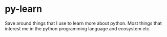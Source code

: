 py-learn
========

Save around things that I use to learn more about python. Most things that interest me in the python programming language and ecosystem etc.
